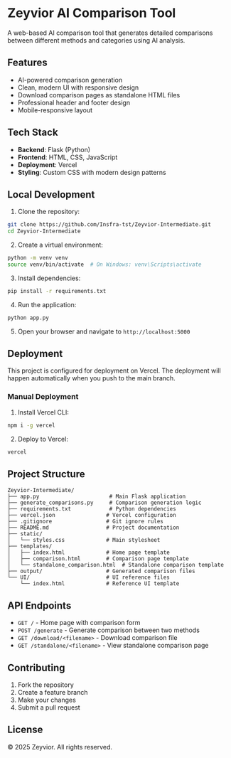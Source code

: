 # Zeyvior AI Comparison Tool

A web-based AI comparison tool that generates detailed comparisons between different methods and categories using AI analysis.

## Features

- AI-powered comparison generation
- Clean, modern UI with responsive design
- Download comparison pages as standalone HTML files
- Professional header and footer design
- Mobile-responsive layout

## Tech Stack

- **Backend**: Flask (Python)
- **Frontend**: HTML, CSS, JavaScript
- **Deployment**: Vercel
- **Styling**: Custom CSS with modern design patterns

## Local Development

1. Clone the repository:
```bash
git clone https://github.com/Insfra-tst/Zeyvior-Intermediate.git
cd Zeyvior-Intermediate
```

2. Create a virtual environment:
```bash
python -m venv venv
source venv/bin/activate  # On Windows: venv\Scripts\activate
```

3. Install dependencies:
```bash
pip install -r requirements.txt
```

4. Run the application:
```bash
python app.py
```

5. Open your browser and navigate to `http://localhost:5000`

## Deployment

This project is configured for deployment on Vercel. The deployment will happen automatically when you push to the main branch.

### Manual Deployment

1. Install Vercel CLI:
```bash
npm i -g vercel
```

2. Deploy to Vercel:
```bash
vercel
```

## Project Structure

```
Zeyvior-Intermediate/
├── app.py                      # Main Flask application
├── generate_comparisons.py     # Comparison generation logic
├── requirements.txt            # Python dependencies
├── vercel.json                # Vercel configuration
├── .gitignore                 # Git ignore rules
├── README.md                  # Project documentation
├── static/
│   └── styles.css             # Main stylesheet
├── templates/
│   ├── index.html             # Home page template
│   ├── comparison.html        # Comparison page template
│   └── standalone_comparison.html  # Standalone comparison template
├── output/                    # Generated comparison files
└── UI/                        # UI reference files
    └── index.html             # Reference UI template
```

## API Endpoints

- `GET /` - Home page with comparison form
- `POST /generate` - Generate comparison between two methods
- `GET /download/<filename>` - Download comparison file
- `GET /standalone/<filename>` - View standalone comparison page

## Contributing

1. Fork the repository
2. Create a feature branch
3. Make your changes
4. Submit a pull request

## License

© 2025 Zeyvior. All rights reserved. 